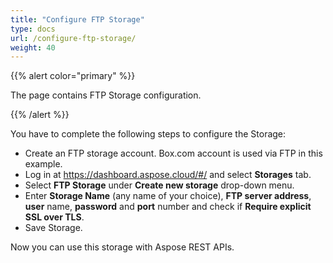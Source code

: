 ```yaml
---
title: "Configure FTP Storage"
type: docs
url: /configure-ftp-storage/
weight: 40
---
```


{{% alert color="primary" %}} 

The page contains FTP Storage configuration.

{{% /alert %}} 

You have to complete the following steps to configure the Storage:

- Create an FTP storage account. Box.com account is used via FTP in this example.
- Log in at <https://dashboard.aspose.cloud/#/> and select **Storages** tab.
- Select **FTP Storage** under **Create new storage** drop-down menu.
- Enter **Storage Name** (any name of your choice), **FTP server address**, **user** name, **password** and **port** number and check if **Require explicit SSL over TLS**.
- Save Storage.

Now you can use this storage with Aspose REST APIs.
